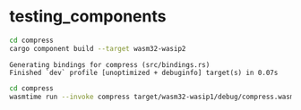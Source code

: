 # testing_components

```bash
cd compress
cargo component build --target wasm32-wasip2
```
                                                            
```
Generating bindings for compress (src/bindings.rs)
Finished `dev` profile [unoptimized + debuginfo] target(s) in 0.07s
```

```bash
cd compress
wasmtime run --invoke compress target/wasm32-wasip1/debug/compress.wasm
```


